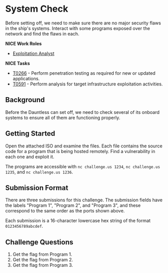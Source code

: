 # System Check

Before setting off, we need to make sure there are no major security flaws in the ship's systems. Interact with some programs exposed over the network and find the flaws in each.

**NICE Work Roles**

- [Exploitation Analyst](https://niccs.cisa.gov/workforce-development/nice-framework/work-roles/exploitation-analyst)


**NICE Tasks**

- [T0266](https://niccs.cisa.gov/workforce-development/nice-framework/tasks/t0266) - Perform penetration testing as required for new or updated applications.
- [T0591](https://niccs.cisa.gov/workforce-development/nice-framework/tasks/t0591) - Perform analysis for target infrastructure exploitation activities.

## Background

Before the Dauntless can set off, we need to check several of its onboard systems to ensure all of them are functioning properly.

## Getting Started

Open the attached ISO and examine the files. Each file contains the source code for a program that is being hosted remotely. Find a vulnerability in each one and exploit it.

The programs are accessible with `nc challenge.us 1234`, `nc challenge.us 1235`, and `nc challenge.us 1236`.

## Submission Format

There are three submissions for this challenge. The submission fields have the labels "Program 1", "Program 2", and "Program 3", and these correspond to the same order as the ports shown above.

Each submission is a 16-character lowercase hex string of the format `0123456789abcdef`.

## Challenge Questions

1. Get the flag from Program 1.
2. Get the flag from Program 2.
3. Get the flag from Program 3.